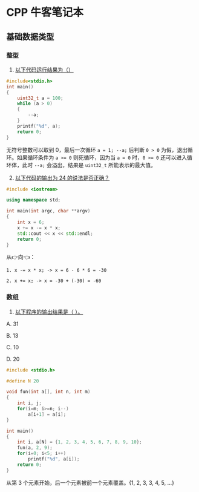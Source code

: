 # CPP 牛客笔记本

## 基础数据类型

### 整型

1. [以下代码运行结果为（）](./uint32_t1.cpp)

```cpp
#include<stdio.h>
int main()
{
    uint32_t a = 100;
    while (a > 0)
    {
        --a;
    }
    printf("%d", a);
    return 0;
}
```

无符号整数可以取到 0，最后一次循环 `a = 1; --a;` 后判断 `0 > 0` 为假，退出循环。如果循环条件为 `a >= 0` 则死循环，因为当 `a = 0` 时，`0 >= 0` 还可以进入循环体，此时 `--a;` 会溢出，结果是 `uint32_t` 所能表示的最大值。


2. [以下代码的输出为 24 的说法是否正确？](./assignment.cpp)

```cpp
#include <iostream>

using namespace std;

int main(int argc, char **argv)
{
    int x = 6;
    x += x -= x * x;
    std::cout << x << std::endl;
    return 0;
}
```

从👉向👈：

    1. x -= x * x; -> x = 6 - 6 * 6 = -30

    2. x += x; -> x = -30 + (-30) = -60


### 数组

1. [以下程序的输出结果是（ ）。](./array.cpp)

A. 31

B. 13

C. 10

D. 20

```cpp
#include <stdio.h>

#define N 20

void fun(int a[], int n, int m)
{  
    int i, j;
    for(i=m; i>=n; i--)
        a[i+1] = a[i];
}

int main()
{
    int i, a[N] = {1, 2, 3, 4, 5, 6, 7, 8, 9, 10};
    fun(a, 2, 9);
    for(i=0; i<5; i++)
        printf("%d", a[i]);
    return 0;
}
```

从第 3 个元素开始，后一个元素被前一个元素覆盖。{1, 2, 3, 3, 4, 5, ...}
